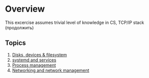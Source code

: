 # Overview
This excercise assumes trivial level of knowledge in CS, TCP/IP stack (продолжить)


## Topics
1. [Disks, devices & filesystem](./topics/disk-and-fs-management.md)
2. [systemd and services](./systedmd-and-services.md)
3. [Process management](./proccess-management.md)
4. [Networking and network management](./network.md)
